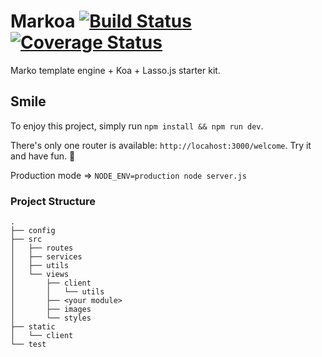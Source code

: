 # Markoa [![Build Status](https://travis-ci.org/leonli/markoa.svg?branch=master)](https://travis-ci.org/leonli/markoa) [![Coverage Status](https://coveralls.io/repos/leonli/markoa/badge.svg?branch=master&service=github)](https://coveralls.io/github/leonli/markoa?branch=master)

Marko template engine + Koa + Lasso.js starter kit.

## Smile

To enjoy this project, simply run `npm install && npm run dev`.

There's only one router is available: `http://locahost:3000/welcome`. Try it and have fun. 🍻

Production mode => `NODE_ENV=production node server.js`

### Project Structure
```
.
├── config
├── src
│   ├── routes
│   ├── services
│   ├── utils
│   └── views
│       ├── client
│       │   └── utils
│       ├── <your module>
│       ├── images
│       └── styles
├── static
│   └── client
└── test
```
